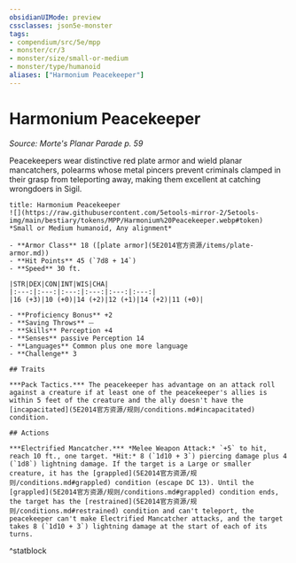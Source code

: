 ```yaml
---
obsidianUIMode: preview
cssclasses: json5e-monster
tags:
- compendium/src/5e/mpp
- monster/cr/3
- monster/size/small-or-medium
- monster/type/humanoid
aliases: ["Harmonium Peacekeeper"]
---
```

# Harmonium Peacekeeper
*Source: Morte's Planar Parade p. 59*  

Peacekeepers wear distinctive red plate armor and wield planar mancatchers, polearms whose metal pincers prevent criminals clamped in their grasp from teleporting away, making them excellent at catching wrongdoers in Sigil.

```ad-statblock
title: Harmonium Peacekeeper
![](https://raw.githubusercontent.com/5etools-mirror-2/5etools-img/main/bestiary/tokens/MPP/Harmonium%20Peacekeeper.webp#token)
*Small or Medium humanoid, Any alignment*

- **Armor Class** 18 ([plate armor](5E2014官方资源/items/plate-armor.md))
- **Hit Points** 45 (`7d8 + 14`)
- **Speed** 30 ft.

|STR|DEX|CON|INT|WIS|CHA|
|:---:|:---:|:---:|:---:|:---:|:---:|
|16 (+3)|10 (+0)|14 (+2)|12 (+1)|14 (+2)|11 (+0)|

- **Proficiency Bonus** +2
- **Saving Throws** ⏤
- **Skills** Perception +4
- **Senses** passive Perception 14
- **Languages** Common plus one more language
- **Challenge** 3

## Traits

***Pack Tactics.*** The peacekeeper has advantage on an attack roll against a creature if at least one of the peacekeeper's allies is within 5 feet of the creature and the ally doesn't have the [incapacitated](5E2014官方资源/规则/conditions.md#incapacitated) condition.

## Actions

***Electrified Mancatcher.*** *Melee Weapon Attack:* `+5` to hit, reach 10 ft., one target. *Hit:* 8 (`1d10 + 3`) piercing damage plus 4 (`1d8`) lightning damage. If the target is a Large or smaller creature, it has the [grappled](5E2014官方资源/规则/conditions.md#grappled) condition (escape DC 13). Until the [grappled](5E2014官方资源/规则/conditions.md#grappled) condition ends, the target has the [restrained](5E2014官方资源/规则/conditions.md#restrained) condition and can't teleport, the peacekeeper can't make Electrified Mancatcher attacks, and the target takes 8 (`1d10 + 3`) lightning damage at the start of each of its turns.
```
^statblock